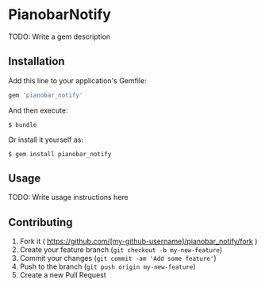 # PianobarNotify

TODO: Write a gem description

## Installation

Add this line to your application's Gemfile:

```ruby
gem 'pianobar_notify'
```

And then execute:

    $ bundle

Or install it yourself as:

    $ gem install pianobar_notify

## Usage

TODO: Write usage instructions here

## Contributing

1. Fork it ( https://github.com/[my-github-username]/pianobar_notify/fork )
2. Create your feature branch (`git checkout -b my-new-feature`)
3. Commit your changes (`git commit -am 'Add some feature'`)
4. Push to the branch (`git push origin my-new-feature`)
5. Create a new Pull Request

